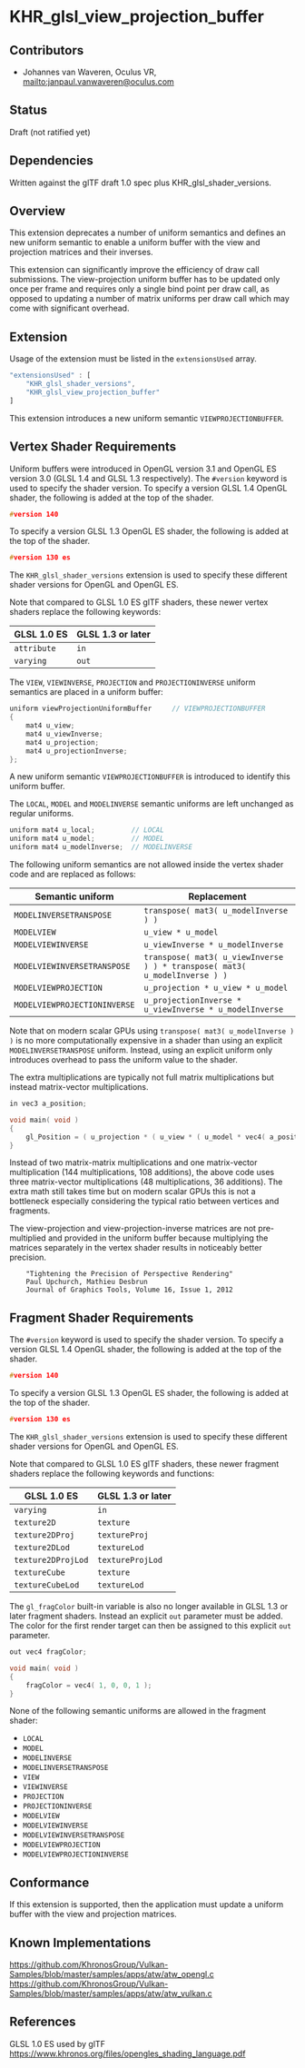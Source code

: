 # KHR\_glsl\_view\_projection\_buffer

## Contributors

* Johannes van Waveren, Oculus VR, <mailto:janpaul.vanwaveren@oculus.com>

## Status

Draft (not ratified yet)

## Dependencies

Written against the glTF draft 1.0 spec plus KHR_glsl_shader_versions.

## Overview

This extension deprecates a number of uniform semantics and defines an new uniform semantic
to enable a uniform buffer with the view and projection matrices and their inverses.

This extension can significantly improve the efficiency of draw call submissions.
The view-projection uniform buffer has to be updated only once per frame and requires only
a single bind point per draw call, as opposed to updating a number of matrix uniforms per
draw call which may come with significant overhead.

## Extension

Usage of the extension must be listed in the `extensionsUsed` array.

```javascript
"extensionsUsed" : [
    "KHR_glsl_shader_versions",
    "KHR_glsl_view_projection_buffer"
]
```

This extension introduces a new uniform semantic `VIEWPROJECTIONBUFFER`.

## Vertex Shader Requirements

Uniform buffers were introduced in OpenGL version 3.1 and OpenGL ES version 3.0  (GLSL 1.4 and GLSL 1.3 respectively).
The `#version` keyword is used to specify the shader version.
To specify a version GLSL 1.4 OpenGL shader, the following is added at the top of the shader.

```C
#version 140
```

To specify a version GLSL 1.3 OpenGL ES shader, the following is added at the top of the shader.

```C
#version 130 es
```

The `KHR_glsl_shader_versions` extension is used to specify these different shader versions for OpenGL and OpenGL ES.

Note that compared to GLSL 1.0 ES glTF shaders, these newer vertex shaders replace the following keywords:

GLSL 1.0 ES | GLSL 1.3 or later
------------|---------------------
`attribute` | `in`
`varying`   | `out`

The `VIEW`, `VIEWINVERSE`, `PROJECTION` and `PROJECTIONINVERSE` uniform semantics are placed in a uniform buffer:

```C
uniform viewProjectionUniformBuffer     // VIEWPROJECTIONBUFFER
{
	mat4 u_view;
	mat4 u_viewInverse;
	mat4 u_projection;
	mat4 u_projectionInverse;
};
```

A new uniform semantic `VIEWPROJECTIONBUFFER` is introduced to identify this uniform buffer.

The `LOCAL`, `MODEL` and `MODELINVERSE` semantic uniforms are left unchanged as regular uniforms.

```C
uniform mat4 u_local;         // LOCAL
uniform mat4 u_model;         // MODEL
uniform mat4 u_modelInverse;  // MODELINVERSE
```

The following uniform semantics are not allowed inside the vertex shader code and are replaced as follows:

Semantic uniform             | Replacement
-----------------------------|-------------------------------------
`MODELINVERSETRANSPOSE`      | `transpose( mat3( u_modelInverse ) )`
`MODELVIEW`                  | `u_view * u_model`
`MODELVIEWINVERSE`           | `u_viewInverse * u_modelInverse`
`MODELVIEWINVERSETRANSPOSE`  | `transpose( mat3( u_viewInverse ) ) * transpose( mat3( u_modelInverse ) )`
`MODELVIEWPROJECTION`        | `u_projection * u_view * u_model`
`MODELVIEWPROJECTIONINVERSE` | `u_projectionInverse * u_viewInverse * u_modelInverse`

Note that on modern scalar GPUs using `transpose( mat3( u_modelInverse ) )` is no more computationally expensive in
a shader than using an explicit `MODELINVERSETRANSPOSE` uniform. Instead, using an explicit uniform
only introduces overhead to pass the uniform value to the shader.

The extra multiplications are typically not full matrix multiplications but instead matrix-vector multiplications.

```C
in vec3 a_position;

void main( void )
{
    gl_Position = ( u_projection * ( u_view * ( u_model * vec4( a_position, 1.0 ) ) ) );
}
```

Instead of two matrix-matrix multiplications and one matrix-vector multiplication (144 multiplications, 108 additions),
the above code uses three matrix-vector multiplications (48 multiplications, 36 additions). The extra math still takes
time but on modern scalar GPUs this is not a bottleneck especially considering the typical ratio between vertices and fragments.

The view-projection and view-projection-inverse matrices are not pre-multiplied and provided in the uniform buffer because
multiplying the matrices separately in the vertex shader results in noticeably better precision.

```
	"Tightening the Precision of Perspective Rendering"
	Paul Upchurch, Mathieu Desbrun
	Journal of Graphics Tools, Volume 16, Issue 1, 2012
```

## Fragment Shader Requirements

The `#version` keyword is used to specify the shader version.
To specify a version GLSL 1.4 OpenGL shader, the following is added at the top of the shader.

```C
#version 140
```

To specify a version GLSL 1.3 OpenGL ES shader, the following is added at the top of the shader.

```C
#version 130 es
```

The `KHR_glsl_shader_versions` extension is used to specify these different shader versions for OpenGL and OpenGL ES.

Note that compared to GLSL 1.0 ES glTF shaders, these newer fragment shaders replace the following keywords and functions:

GLSL 1.0 ES         | GLSL 1.3 or later
--------------------|---------------------
`varying`           | `in`
`texture2D`		    | `texture`
`texture2DProj`	    | `textureProj`
`texture2DLod`	    | `textureLod`
`texture2DProjLod`	| `textureProjLod`
`textureCube`	    | `texture`
`textureCubeLod`    | `textureLod`

The `gl_fragColor` built-in variable is also no longer available in GLSL 1.3 or later fragment shaders.
Instead an explicit `out` parameter must be added.
The color for the first render target can then be assigned to this explicit `out` parameter.

```C
out vec4 fragColor;

void main( void )
{
    fragColor = vec4( 1, 0, 0, 1 );
}
```

None of the following semantic uniforms are allowed in the fragment shader:

- `LOCAL`
- `MODEL`
- `MODELINVERSE`
- `MODELINVERSETRANSPOSE`
- `VIEW`
- `VIEWINVERSE`
- `PROJECTION`
- `PROJECTIONINVERSE`
- `MODELVIEW`
- `MODELVIEWINVERSE`
- `MODELVIEWINVERSETRANSPOSE`
- `MODELVIEWPROJECTION`
- `MODELVIEWPROJECTIONINVERSE`

## Conformance

If this extension is supported, then the application must update a uniform buffer with
the view and projection matrices.

## Known Implementations

https://github.com/KhronosGroup/Vulkan-Samples/blob/master/samples/apps/atw/atw_opengl.c
https://github.com/KhronosGroup/Vulkan-Samples/blob/master/samples/apps/atw/atw_vulkan.c

## References

GLSL 1.0 ES used by glTF
https://www.khronos.org/files/opengles_shading_language.pdf
